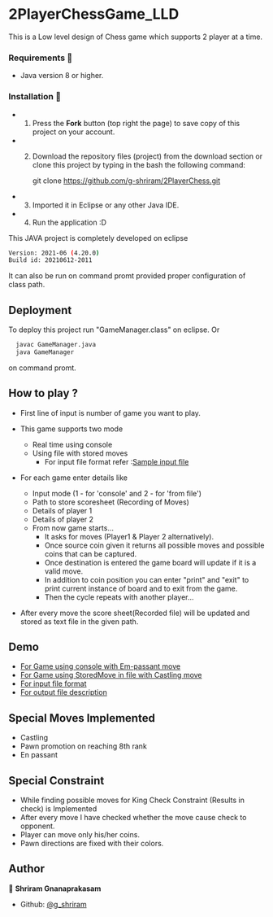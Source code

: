 
# 2PlayerChessGame_LLD 

This is a Low level design of Chess game which supports 2 player at a time.

### Requirements 🔧
* Java version 8 or higher.

### Installation 🔌
- 1. Press the **Fork** button (top right the page) to save copy of this project on your account.

- 2. Download the repository files (project) from the download section or clone this project by typing in the bash the following command:

       git clone https://github.com/g-shriram/2PlayerChess.git
- 3. Imported it in Eclipse or any other Java IDE.
- 4. Run the application :D

This JAVA project is completely developed on eclipse  
```bash
Version: 2021-06 (4.20.0)
Build id: 20210612-2011
```
It can also be run on command promt provided proper configuration of class path.
## Deployment

To deploy this project run "GameManager.class" on eclipse. 
Or

```bash
  javac GameManager.java
  java GameManager
```
on command promt.


## How to play ?

- First line of input is number of game you want to play.
- This game supports two mode
  - Real time using console
  - Using file with stored moves 
    - For input file format refer :[Sample input file](https://github.com/g-shriram/2PlayerChess/blob/142560761ec179aac7b76e17abedc99201f87e70/2PlayerChess_LLD/src/com/zoho/LLDInterview/moves.txt)

- For each game enter details like 
  - Input mode (1 - for 'console' and 2 - for 'from file')
  - Path to store scoresheet (Recording of Moves)
  - Details of player 1
  - Details of player 2
  - From now game starts...
    - It asks for moves (Player1 & Player 2 alternatively).
    - Once source coin given it returns all possible moves and possible coins that can be captured.
    - Once destination is entered the game board will update if it is a valid move.
    - In addition to coin position you can enter "print" and "exit" to print current instance of board and to exit from the game.
    - Then the cycle repeats with another player...

- After every move the score sheet(Recorded file) will be updated and stored as text file in the given path. 


## Demo

-  [For Game using console with Em-passant move](https://github.com/g-shriram/2PlayerChess/blob/546a58b174e10ff5940f7cfa6f78c272e2434668/Demo%20Videos/RealTime%20wih%20Empassant.mp4)
-  [For Game using StoredMove in file with Castling move](https://github.com/g-shriram/2PlayerChess/blob/546a58b174e10ff5940f7cfa6f78c272e2434668/Demo%20Videos/StoredMove%20with%20Casstling.mp4)
-  [For input file format](https://github.com/g-shriram/2PlayerChess/blob/546a58b174e10ff5940f7cfa6f78c272e2434668/Demo%20Videos/InputFile.mp4)
-  [For output file description](https://github.com/g-shriram/2PlayerChess/blob/546a58b174e10ff5940f7cfa6f78c272e2434668/Demo%20Videos/OutputFile.mp4)



## Special Moves Implemented

- Castling 
- Pawn promotion on reaching 8th rank
- En passant

## Special Constraint

- While finding possible moves for King Check Constraint (Results in check) is Implemented
- After every move I have checked whether the move cause check to opponent.
- Player can move only his/her coins.
- Pawn directions are fixed with their colors.
## Author
👤 **Shriram Gnanaprakasam**
- Github:  [@g_shriram](https://github.com/g-shriram)

